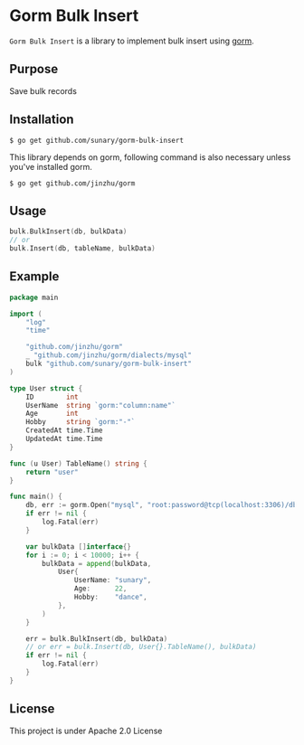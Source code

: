 # Gorm Bulk Insert

`Gorm Bulk Insert` is a library to implement bulk insert using [gorm](https://github.com/jinzhu/gorm).

## Purpose

Save bulk records

## Installation

`$ go get github.com/sunary/gorm-bulk-insert`

This library depends on gorm, following command is also necessary unless you've installed gorm.

`$ go get github.com/jinzhu/gorm`

## Usage

```go
bulk.BulkInsert(db, bulkData)
// or
bulk.Insert(db, tableName, bulkData)
```

## Example

```go
package main

import (
	"log"
	"time"

	"github.com/jinzhu/gorm"
	_ "github.com/jinzhu/gorm/dialects/mysql"
	bulk "github.com/sunary/gorm-bulk-insert"
)

type User struct {
	ID        int
	UserName  string `gorm:"column:name"`
	Age       int
	Hobby     string `gorm:"-"`
	CreatedAt time.Time
	UpdatedAt time.Time
}

func (u User) TableName() string {
	return "user"
}

func main() {
	db, err := gorm.Open("mysql", "root:password@tcp(localhost:3306)/db_name")
	if err != nil {
		log.Fatal(err)
	}

	var bulkData []interface{}
	for i := 0; i < 10000; i++ {
		bulkData = append(bulkData,
			User{
				UserName: "sunary",
				Age:      22,
				Hobby:    "dance",
			},
		)
	}

    err = bulk.BulkInsert(db, bulkData)
    // or err = bulk.Insert(db, User{}.TableName(), bulkData)
	if err != nil {
		log.Fatal(err)
	}
}

```

## License

This project is under Apache 2.0 License